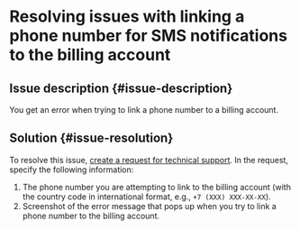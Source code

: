 # Resolving issues with linking a phone number for SMS notifications to the billing account



## Issue description {#issue-description}

You get an error when trying to link a phone number to a billing account.

## Solution {#issue-resolution}

To resolve this issue, [create a request for technical support](https://console.cloud.yandex.ru/support?section=contact).
In the request, specify the following information:

1. The phone number you are attempting to link to the billing account (with the country code in international format, e.g., `+7 (XXX) XXX-XX-XX`).
2. Screenshot of the error message that pops up when you try to link a phone number to the billing account.
